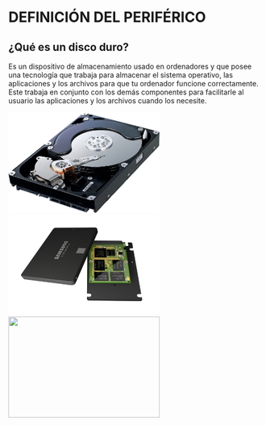 # DEFINICIÓN DEL PERIFÉRICO

## ¿Qué es un disco duro?
Es un dispositivo de almacenamiento usado en ordenadores y que posee una tecnología que trabaja para almacenar el sistema operativo, las aplicaciones y los archivos para que tu ordenador funcione correctamente. Este trabaja en conjunto con los demás componentes para facilitarle al usuario las aplicaciones y los archivos cuando los necesite.


<img src="img/hddPeriferico.png"  width="300" height="200" > <img src="img/ssdPeriferico.png"  width="300" height="200" > <img src="img/"  width="300" height="200" >
